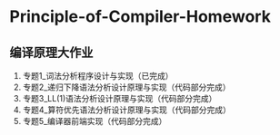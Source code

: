 # Principle-of-Compiler-Homework
## 编译原理大作业
1. 专题1_词法分析程序设计与实现（已完成）
2. 专题2_递归下降语法分析设计原理与实现（代码部分完成）
3. 专题3_LL(1)语法分析设计原理与实现（代码部分完成）
4. 专题4_算符优先语法分析设计原理与实现（代码部分完成）
5. 专题5_编译器前端实现（代码部分完成）